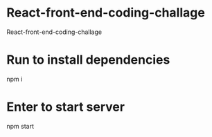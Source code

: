 # React-front-end-coding-challage
React-front-end-coding-challage


# Run to install dependencies
npm i 

# Enter to start server
npm start
